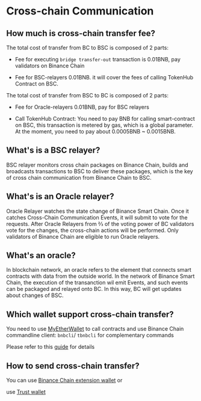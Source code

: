 # Cross-chain Communication

## How much is cross-chain transfer fee?

The total cost of transfer from BC to BSC is composed of 2 parts:

* Fee for executing `bridge transfer-out` transaction is 0.01BNB,  pay validators on Binance Chain

* Fee for BSC-relayers 0.01BNB. it will cover the fees of calling TokenHub Contract on BSC.

The total cost of transfer from BSC to BC is composed of 2 parts:

* Fee for Oracle-relayers 0.01BNB, pay for BSC relayers

* Call TokenHub Contract: You need to pay BNB for calling smart-contract on BSC, this transaction is metered by gas, which is a global parameter. At the moment, you need to pay about 0.0005BNB ~ 0.0015BNB.

## What's is a BSC relayer?

BSC relayer monitors cross chain packages on Binance Chain, builds and broadcasts transactions to BSC to deliver these packages, which is the key of cross chain communication from Binance Chain to BSC.

## What's is an Oracle relayer?

Oracle Relayer watches the state change of Binance Smart Chain. Once it catches Cross-Chain Communication Events, it will submit to vote for the requests. After Oracle Relayers from ⅔ of the voting power of BC validators vote for the changes, the cross-chain actions will be performed. Only validators of Binance Chain are eligible to run Oracle relayers.

## What's an oracle?

In blockchain network, an oracle refers to the element that connects smart contracts with data from the outside world. In the network of Binance Smart Chain, the execution of the transanction wil emit Events, and such events can be packaged and relayed onto BC. In this way, BC will get updates about changes of BSC.

## Which wallet support cross-chain transfer?

You need to use [MyEtherWallet](../../smart-chain/wallet/myetherwallet.md) to call contracts and use Binance Chain commandline client: `bnbcli`/ `tbnbcli` for complementary commands

Please refer to this [guide](../../smart-chain/developer/cross-chain-transfer.md) for details

## How to send cross-chain transfer?

You can use [Binance Chain extension wallet](../../smart-chain/wallet/binance.md) or

use [Trust wallet](https://community.trustwallet.com/t/how-to-send-and-receive-bnb-on-smart-chain/67430)
